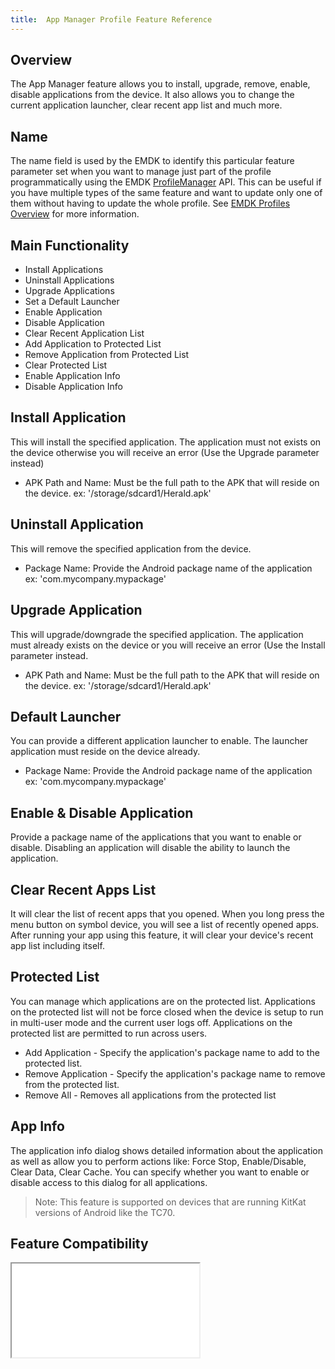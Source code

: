 ```yaml
---
title:  App Manager Profile Feature Reference
---
```


## Overview

The App Manager feature allows you to install, upgrade, remove, enable, disable applications from the device. It also allows you to change the current application launcher, clear recent app list and much more.

## Name
The name field is used by the EMDK to identify this particular feature parameter set when you want to manage just part of the profile programmatically using the EMDK [ProfileManager](/emdk-for-android/4-0/api/ProfileManager) API. This can be useful if you have multiple types of the same feature and want to update only one of them without having to update the whole profile. See [EMDK Profiles Overview](/emdk-for-android/4-0/guide/profiles/usingwizard) for more information.

## Main Functionality

* Install Applications
* Uninstall Applications
* Upgrade Applications
* Set a Default Launcher
* Enable Application
* Disable Application
* Clear Recent Application List
* Add Application to Protected List
* Remove Application from Protected List
* Clear Protected List
* Enable Application Info
* Disable Application Info

## Install Application 
This will install the specified application. The application must not exists on the device otherwise you will receive an error (Use the Upgrade parameter instead)

* APK Path and Name: Must be the full path to the APK that will reside on the device. ex: '/storage/sdcard1/Herald.apk'

## Uninstall Application 
This will remove the specified application from the device.

* Package Name: Provide the Android package name of the application ex: 'com.mycompany.mypackage'

## Upgrade Application
This will upgrade/downgrade the specified application. The application must already exists on the device or you will receive an error (Use the Install parameter instead.

* APK Path and Name: Must be the full path to the APK that will reside on the device. ex: '/storage/sdcard1/Herald.apk'

## Default Launcher
You can provide a different application launcher to enable. The launcher application must reside on the device already.

* Package Name: Provide the Android package name of the application ex: 'com.mycompany.mypackage'

## Enable & Disable Application
Provide a package name of the applications that you want to enable or disable. Disabling an application will disable the ability to launch the application.

## Clear Recent Apps List
It will clear the list of recent apps that you opened. When you long press the menu button on symbol device, you will see a list of recently opened apps. After running your app using this feature, it will clear your device's recent app list including itself.  

## Protected List
You can manage which applications are on the protected list. Applications on the protected list will not be force closed when the device is setup to run in multi-user mode and the current user logs off. Applications on the protected list are permitted to run across users.

* Add Application - Specify the application's package name to add to the protected list.
* Remove Application - Specify the application's package name to remove from the protected list.
* Remove All - Removes all applications from the protected list

## App Info
The application info dialog shows detailed information about the application as well as allow you to perform actions like: Force Stop, Enable/Disable, Clear Data, Clear Cache. You can specify whether you want to enable or disable access to this dialog for all applications.

> Note: This feature is supported on devices that are running KitKat versions of Android like the TC70.

## Feature Compatibility
<iframe src="compare.html#mx=4.3&csp=AppMgr&os=All&embed=true"></iframe> 

